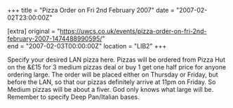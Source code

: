 +++
title = "Pizza Order on Fri 2nd February 2007"
date = "2007-02-02T23:00:00Z"

[extra]
original = "https://uwcs.co.uk/events/pizza-order-on-fri-2nd-february-2007-1474488990595/"    
end = "2007-02-03T00:00:00Z"
location = "LIB2"
+++

Specify your desired LAN pizza here. Pizzas will be ordered from Pizza Hut on the &£15 for 3 medium pizzas deal or buy 1 get one half price for anyone ordering large. The order will be placed either on Thursday or Friday, but before the LAN, so that our pizzas definitely arrive at 11pm on Friday. So Medium pizzas will be about a fiver. God only knows what large will be. Remember to specify Deep Pan/Italian bases.

